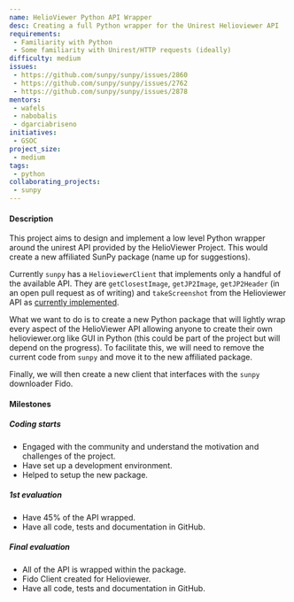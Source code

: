 ```yaml
---
name: HelioViewer Python API Wrapper
desc: Creating a full Python wrapper for the Unirest Helioviewer API
requirements:
 - Familiarity with Python
 - Some familiarity with Unirest/HTTP requests (ideally)
difficulty: medium
issues:
 - https://github.com/sunpy/sunpy/issues/2860
 - https://github.com/sunpy/sunpy/issues/2762
 - https://github.com/sunpy/sunpy/issues/2878
mentors:
 - wafels
 - nabobalis
 - dgarciabriseno
initiatives:
 - GSOC
project_size:
 - medium
tags:
 - python
collaborating_projects:
 - sunpy
---
```


#### Description

This project aims to design and implement a low level Python wrapper around the unirest API provided by the HelioViewer Project.
This would create a new affiliated SunPy package (name up for suggestions).

Currently `sunpy` has a `HelioviewerClient` that implements only a handful of the available API.
They are `getClosestImage`, `getJP2Image`, `getJP2Header` (in an open pull request as of writing) and `takeScreenshot` from the Helioviewer API as [currently implemented](https://github.com/sunpy/sunpy/blob/master/sunpy/net/helioviewer.py).

What we want to do is to create a new Python package that will lightly wrap every aspect of the HelioViewer
API allowing anyone to create their own helioviewer.org like GUI in Python (this could be part of the project
but will depend on the progress).
To facilitate this, we will need to remove the current code from `sunpy` and move it to the new affiliated package.

Finally, we will then create a new client that interfaces with the `sunpy` downloader Fido.

#### Milestones

##### Coding starts

* Engaged with the community and understand the motivation and challenges of the project.
* Have set up a development environment.
* Helped to setup the new package.

##### 1st evaluation

* Have 45% of the API wrapped.
* Have all code, tests and documentation in GitHub.

##### Final evaluation

* All of the API is wrapped within the package.
* Fido Client created for Helioviewer.
* Have all code, tests and documentation in GitHub.
